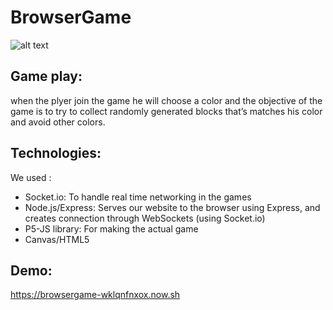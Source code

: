 # BrowserGame
![alt text](https://i.ibb.co/bshWwRS/game-2.png)
## Game play:


when the plyer join the game he will choose a color and the objective of the game is to try to collect randomly generated blocks that’s matches his color 
and avoid other colors.

## Technologies:
We used :
- Socket.io: 
To handle real time networking in the games
- Node.js/Express: 
Serves our website to the browser using Express, and creates connection through WebSockets (using Socket.io)
- P5-JS library:
For making the actual game
- Canvas/HTML5

## Demo:
https://browsergame-wklqnfnxox.now.sh








